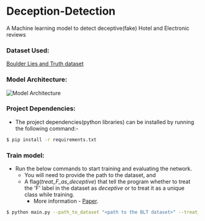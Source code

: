 # Deception-Detection
A Machine learning model to detect deceptive(fake) Hotel and Electronic reviews

### Dataset Used:
[Boulder Lies and Truth dataset](https://catalog.ldc.upenn.edu/LDC2014T24)

### Model Architecture:

![Model Architecture](https://raw.githubusercontent.com/nikhilsu/Deception-Detection/blob/master/model.png)

### Project Dependencies:
- The project dependencies(python libraries) can be installed by running the following command:-
```bash
$ pip install -r requirements.txt
```


### Train model:
- Run the below commands to start training and evaluating the network.
    - You will need to provide the path to the dataset, and
    - A flag(*treat_F_as_deceptive*) that tell the program whether to treat the 'F' label in the dataset as *deceptive* or to treat it as a unique class while training.
        - More information - [Paper](https://pdfs.semanticscholar.org/2020/69b7beb1069fa653953867ef4c4b78663499.pdf?_ga=2.256976139.144500798.1565130137-276775829.1564163481).

```bash
$ python main.py --path_to_dataset "<path to the BLT dataset>" --treat_F_as_deceptive <True/False>
```
